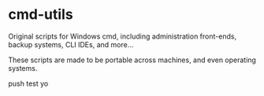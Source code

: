 # cmd-utils
Original scripts for Windows cmd, including administration front-ends, backup systems, CLI IDEs, and more...

These scripts are made to be portable across machines, and even operating systems.

push test yo
